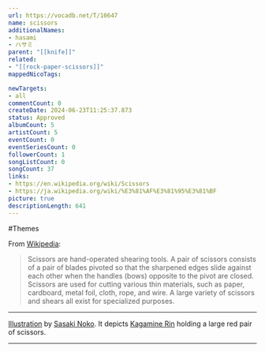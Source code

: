 ```yaml
---
url: https://vocadb.net/T/10647
name: scissors
additionalNames: 
- hasami
- ハサミ
parent: "[[knife]]"
related:
- "[[rock-paper-scissors]]"
mappedNicoTags:

newTargets:
- all
commentCount: 0
createDate: 2024-06-23T11:25:37.873
status: Approved
albumCount: 5
artistCount: 5
eventCount: 0
eventSeriesCount: 0
followerCount: 1
songListCount: 0
songCount: 37
links: 
- https://en.wikipedia.org/wiki/Scissors
- https://ja.wikipedia.org/wiki/%E3%81%AF%E3%81%95%E3%81%BF
picture: true
descriptionLength: 641
---
```


#Themes

From [Wikipedia](https://en.wikipedia.org/wiki/Scissors):
>Scissors are hand-operated shearing tools. A pair of scissors consists of a pair of blades pivoted so that the sharpened edges slide against each other when the handles (bows) opposite to the pivot are closed. Scissors are used for cutting various thin materials, such as paper, cardboard, metal foil, cloth, rope, and wire. A large variety of scissors and shears all exist for specialized purposes.

---
[Illustration](https://piapro.jp/t/mRZO) by [Sasaki Noko](https://vocadb.net/Ar/23625). It depicts [Kagamine Rin](https://vocadb.net/Ar/14) holding a large red pair of scissors.

---

